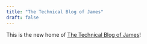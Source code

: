 ```yaml
---
title: "The Technical Blog of James"
draft: false
---
```


This is the new home of [The Technical Blog of James](/blog/)!
